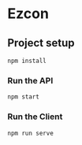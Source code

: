 # Ezcon

## Project setup
```
npm install
```

### Run the API
```
npm start
```

### Run the Client 
```
npm run serve
```